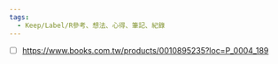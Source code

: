 ```yaml
---
tags:
  - Keep/Label/R參考、想法、心得、筆記、紀錄
---
```



- [ ] https://www.books.com.tw/products/0010895235?loc=P_0004_189